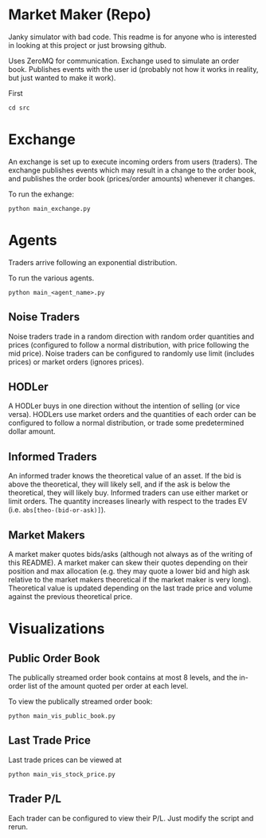 # Market Maker (Repo)

Janky simulator with bad code. This readme is for anyone who is interested in looking at this project or just browsing github.

Uses ZeroMQ for communication. Exchange used to simulate an order book. Publishes events with the user id (probably not how it works in reality, but just wanted to make it work).

First
```
cd src
```

# Exchange

An exchange is set up to execute incoming orders from users (traders). The exchange publishes events which may result in a change to the order book, and publishes the order book (prices/order amounts) whenever it changes.

To run the exhange:
```
python main_exchange.py
```

# Agents

Traders arrive following an exponential distribution.

To run the various agents.
```
python main_<agent_name>.py
```
## Noise Traders

Noise traders trade in a random direction with random order quantities and prices (configured to follow a normal distribution, with price following the mid price). Noise traders can be configured to randomly use limit (includes prices) or market orders (ignores prices).

## HODLer

A HODLer buys in one direction without the intention of selling (or vice versa). HODLers use market orders and the quantities of each order can be configured to follow a normal distribution, or trade some predetermined dollar amount.

## Informed Traders

An informed trader knows the theoretical value of an asset. If the bid is above the theoretical, they will likely sell, and if the ask is below the theoretical, they will likely buy. Informed traders can use either market or limit orders. The quantity increases linearly with respect to the trades EV (i.e. `abs[theo-(bid-or-ask)]`).

## Market Makers

A market maker quotes bids/asks (although not always as of the writing of this README). A market maker can skew their quotes depending on their position and max allocation (e.g. they may quote a lower bid and high ask relative to the market makers theoretical if the market maker is very long). Theoretical value is updated depending on the last trade price and volume against the previous theoretical price.

# Visualizations

## Public Order Book

The publically streamed order book contains at most 8 levels, and the in-order list of the amount quoted per order at each level.

To view the publically streamed order book:
```
python main_vis_public_book.py
```

## Last Trade Price

Last trade prices can be viewed at
```
python main_vis_stock_price.py
```

## Trader P/L

Each trader can be configured to view their P/L. Just modify the script and rerun.